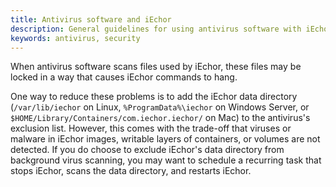 ```yaml
---
title: Antivirus software and iEchor
description: General guidelines for using antivirus software with iEchor
keywords: antivirus, security
---
```


When antivirus software scans files used by iEchor, these files may be locked
in a way that causes iEchor commands to hang.

One way to reduce these problems is to add the iEchor data directory
(`/var/lib/iechor` on Linux, `%ProgramData%\iechor` on Windows Server, or `$HOME/Library/Containers/com.iechor.iechor/` on Mac) to the
antivirus's exclusion list. However, this comes with the trade-off that viruses
or malware in iEchor images, writable layers of containers, or volumes are not
detected. If you do choose to exclude iEchor's data directory from background
virus scanning, you may want to schedule a recurring task that stops iEchor,
scans the data directory, and restarts iEchor.